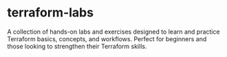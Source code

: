 # terraform-labs
A collection of hands-on labs and exercises designed to learn and practice Terraform basics, concepts, and workflows. Perfect for beginners and those looking to strengthen their Terraform skills.
